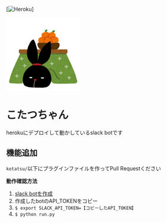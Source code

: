 [![Heroku](http://heroku-badge.herokuapp.com/?app=kotatsu&style=flat&svg=1)]

<img src="https://raw.githubusercontent.com/amaotone/kotatsu/img/icon.png" width="200">

# こたつちゃん
herokuにデプロイして動かしているslack botです

## 機能追加
`kotatsu/`以下にプラグインファイルを作ってPull Requestください

__動作確認方法__

1. [slack botを作成](https://slack.com/apps/new/A0F7YS25R-bots)
2. 作成したbotのAPI_TOKENをコピー
3. `$ export SLACK_API_TOKEN=【コピーしたAPI_TOKEN】`
4. `$ python run.py`
